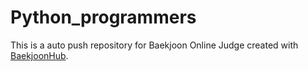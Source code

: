 # Python_programmers
This is a auto push repository for Baekjoon Online Judge created with [BaekjoonHub](https://github.com/BaekjoonHub/BaekjoonHub).
